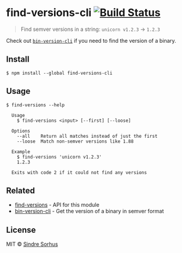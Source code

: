 # find-versions-cli [![Build Status](https://travis-ci.com/sindresorhus/find-versions-cli.svg?branch=master)](https://travis-ci.com/sindresorhus/find-versions-cli)

> Find semver versions in a string: `unicorn v1.2.3` → `1.2.3`

Check out [`bin-version-cli`](https://github.com/sindresorhus/bin-version-cli) if you need to find the version of a binary.


## Install

```
$ npm install --global find-versions-cli
```


## Usage

```
$ find-versions --help

  Usage
    $ find-versions <input> [--first] [--loose]

  Options
    --all    Return all matches instead of just the first
    --loose  Match non-semver versions like 1.88

  Example
    $ find-versions 'unicorn v1.2.3'
    1.2.3

  Exits with code 2 if it could not find any versions
```


## Related

- [find-versions](https://github.com/sindresorhus/find-versions) - API for this module
- [bin-version-cli](https://github.com/sindresorhus/bin-version-cli) - Get the version of a binary in semver format


## License

MIT © [Sindre Sorhus](https://sindresorhus.com)
